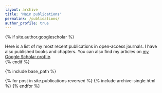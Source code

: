 ```yaml
---
layout: archive
title: "Main publications"
permalink: /publications/
author_profile: true
---
```


{% if site.author.googlescholar %}
  <div class="wordwrap"> Here is a list of my most recent publications in open-access journals. I have also published books and chapters. You can also find my articles on <a href="{{site.author.googlescholar}}">my Google Scholar profile</a>.</div>
{% endif %}

{% include base_path %}

{% for post in site.publications reversed %}
  {% include archive-single.html %}
{% endfor %}

